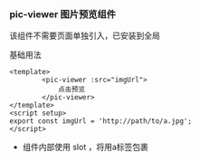 ### pic-viewer 图片预览组件

该组件不需要页面单独引入，已安装到全局

基础用法
```vue
<template>
        <pic-viewer :src="imgUrl">
            点击预览
        </pic-viewer>
</template>
<script setup>
export const imgUrl = 'http://path/to/a.jpg';
</script>
```

 - 组件内部使用 slot ，将用a标签包裹
